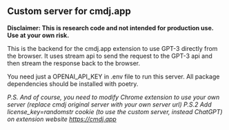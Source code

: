 ## Custom server for cmdj.app
**Disclaimer: This is research code and not intended for production use. Use at your own risk.**

This is the backend for the cmdj.app extension to use GPT-3 directly from the browser.
It uses stream api to send the request to the GPT-3 api and then stream the response back to the browser.

You need just a OPENAI_API_KEY in .env file to run this server.
All package dependencies should be installed with poetry.

*P.S. And of course, you need to modify Chrome extension to use your own server (replace cmdj original server with your own server url)*
*P.S.2 Add license_key=randomstr cookie (to use the custom server, instead ChatGPT) on extension website https://cmdj.app*
